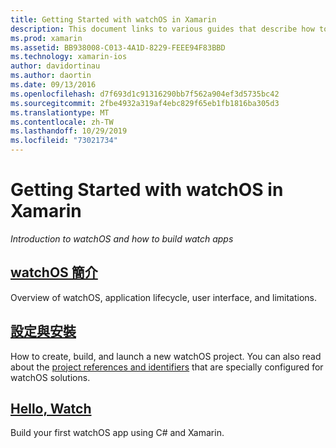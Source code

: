 ```yaml
---
title: Getting Started with watchOS in Xamarin
description: This document links to various guides that describe how to get started with watchOS development using Xamarin. The linked content provides an introduction to watchOS, explains how to install watchOS support for Xamarin, and shows how to build an initial application.
ms.prod: xamarin
ms.assetid: BB938008-C013-4A1D-8229-FEEE94F83BBD
ms.technology: xamarin-ios
author: davidortinau
ms.author: daortin
ms.date: 09/13/2016
ms.openlocfilehash: d7f693d1c91316290bb7f562a904ef3d5735bc42
ms.sourcegitcommit: 2fbe4932a319af4ebc829f65eb1fb1816ba305d3
ms.translationtype: MT
ms.contentlocale: zh-TW
ms.lasthandoff: 10/29/2019
ms.locfileid: "73021734"
---
```

# <a name="getting-started-with-watchos-in-xamarin"></a>Getting Started with watchOS in Xamarin

_Introduction to watchOS and how to build watch apps_

## <a name="introduction-to-watchosioswatchosget-startedintro-to-watchosmd"></a>[watchOS 簡介](~/ios/watchos/get-started/intro-to-watchos.md)

Overview of watchOS, application lifecycle, user interface, and limitations.

## <a name="setup--installationioswatchosget-startedinstallationmd"></a>[設定與安裝](~/ios/watchos/get-started/installation.md)

How to create, build, and launch a new watchOS project.
You can also read about the [project references and identifiers](~/ios/watchos/get-started/project-references.md) that are specially configured for watchOS solutions.

## <a name="hello-watchioswatchosget-startedhello-watchmd"></a>[Hello, Watch](~/ios/watchos/get-started/hello-watch.md)

Build your first watchOS app using C# and Xamarin.
